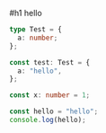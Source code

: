 #h1 hello

```typescript
type Test = {
  a: number;
};

const test: Test = {
  a: "hello",
};

```

```typescript
const x: number = 1;

```

```typescript
const hello = "hello";
console.log(hello);

```